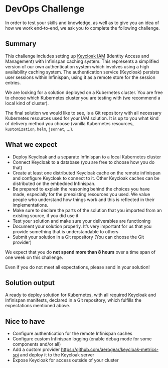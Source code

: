 # DevOps Challenge

In order to test your skills and knowledge, as well as to give you an idea of how we work end-to-end, we ask you to complete the following challenge.  

## Summary

This challenge includes setting up [Keycloak IAM](https://www.keycloak.org/guides#getting-started) (Identity Access and Management) with Infinispan caching system. This represents a simplified version of our own authentication system which involves using a high availability caching system. The authentication service (Keycloak) persists user sessions within Infinispan, using it as a remote store for the session entries.

We are looking for a solution deployed on a Kubernetes cluster. You are free to choose which Kubernetes cluster you are testing with (we recommend a local kind of cluster).

The final solution we would like to see, is a Git repository with all necessary Kubernetes resources used for your IAM solution. It is up to you what kind of delivery method you choose (vanilla Kubernetes resources, `kustomization`, `helm`, `jsonnet`, …).

## What we expect

- Deploy Keycloak and a separate Infinispan to a local Kubernetes cluster
- Connect Keycloak to a database (you are free to choose how you do that)
- Create at least one distributed Keycloak cache on the remote infinispan and configure Keycloak to connect to it. Other Keycloak caches can be distributed on the embedded Infinispan.
- Be prepared to explain the reasoning behind the choices you have made, especially for the preexisting resources you used. We value people who understand how things work and this is reflected in their implementations.
- Make sure to declare the parts of the solution that you imported from an existing source, if you did use it
- Test your solution and make sure your deliverables are functioning
- Document your solution properly. It’s very important for us that you provide something that is understandable to others
- Submit your solution in a Git repository (You can choose the Git provider)

We expect that you do **not spend more than 8 hours** over a time span of one week on this challenge.

Even if you do not meet all expectations, please send in your solution!

## Solution output

A ready to deploy solution for Kubernetes, with all required Keycloak and Infinispan manifests, declared in a Git repository, which fulfills the expectations mentioned above.

## Nice to have

- Configure authentication for the remote Infinispan caches
- Configure custom Infinispan logging (enable debug mode for some components and/or all)
- Add a custom provider https://github.com/aerogear/keycloak-metrics-spi and deploy it to the Keycloak server
- Expose Keycloak for access outside of your cluster
